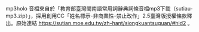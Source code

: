 mp3holo 音檔來自於「教育部臺灣閩南語常用詞辭典詞條音檔mp3下載（sutiau-mp3.zip）」，採用創用CC「姓名標示-非商業性-禁止改作」2.5臺灣版授權條款釋出。原始連結 https://sutian.moe.edu.tw/zh-hant/siongkuantsuguan/#hid2 。
